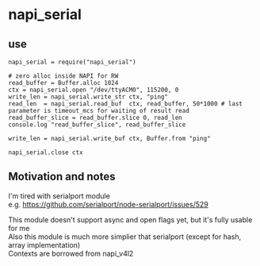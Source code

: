 # napi_serial
## use

    napi_serial = require("napi_serial")
    
    # zero alloc inside NAPI for RW
    read_buffer = Buffer.alloc 1024
    ctx = napi_serial.open "/dev/ttyACM0", 115200, 0
    write_len = napi_serial.write_str ctx, "ping"
    read_len  = napi_serial.read_buf  ctx, read_buffer, 50*1000 # last parameter is timeout_mcs for waiting of result read
    read_buffer_slice = read_buffer.slice 0, read_len
    console.log "read_buffer_slice", read_buffer_slice
    
    write_len = napi_serial.write_buf ctx, Buffer.from "ping"
    
    napi_serial.close ctx
    
## Motivation and notes
I'm tired with serialport module \
e.g. https://github.com/serialport/node-serialport/issues/529

This module doesn't support async and open flags yet, but it's fully usable for me \
Also this module is much more simplier that serialport (except for hash, array implementation) \
Contexts are borrowed from napi_v4l2
